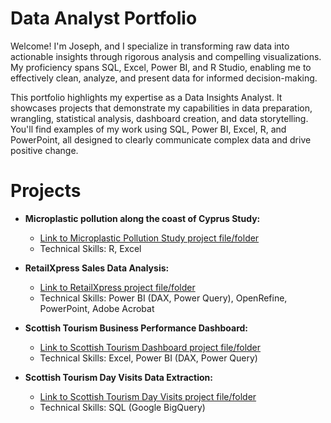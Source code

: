 # Data Analyst Portfolio

Welcome! I'm Joseph, and I specialize in transforming raw data into actionable insights through rigorous analysis and compelling visualizations. My proficiency spans SQL, Excel, Power BI, and R Studio, enabling me to effectively clean, analyze, and present data for informed decision-making. 

This portfolio highlights my expertise as a Data Insights Analyst. It showcases projects that demonstrate my capabilities in data preparation, wrangling, statistical analysis, dashboard creation, and data storytelling. You'll find examples of my work using SQL, Power BI, Excel, R, and PowerPoint, all designed to clearly communicate complex data and drive positive change.

# Projects

* **Microplastic pollution along the coast of Cyprus Study:**
    * [Link to Microplastic Pollution Study project file/folder](https://github.com/j-hrou/Data-Analyst-Portfolio/tree/main/Microplastic%20pollution%20along%20the%20coast%20of%20Cyprus%20Study)
    * Technical Skills: R, Excel
   
* **RetailXpress Sales Data Analysis:**
    * [Link to RetailXpress project file/folder](https://github.com/j-hrou/Data-Analyst-Portfolio/tree/main/RetailXpress%20Sales%20Data%20Analysis)
    * Technical Skills: Power BI (DAX, Power Query), OpenRefine, PowerPoint, Adobe Acrobat
      
* **Scottish Tourism Business Performance Dashboard:**
    * [Link to Scottish Tourism Dashboard project file/folder](https://github.com/j-hrou/Data-Analyst-Portfolio/tree/main/Scottish%20Tourism%20Business%20Performance%20Dashboard)
    * Technical Skills: Excel, Power BI (DAX, Power Query)
      
* **Scottish Tourism Day Visits Data Extraction:**
    * [Link to Scottish Tourism Day Visits project file/folder](https://github.com/j-hrou/Data-Analyst-Portfolio/tree/main/Scottish%20Tourism%20Day%20Visits%20Data%20Extraction)
    * Technical Skills: SQL (Google BigQuery)
